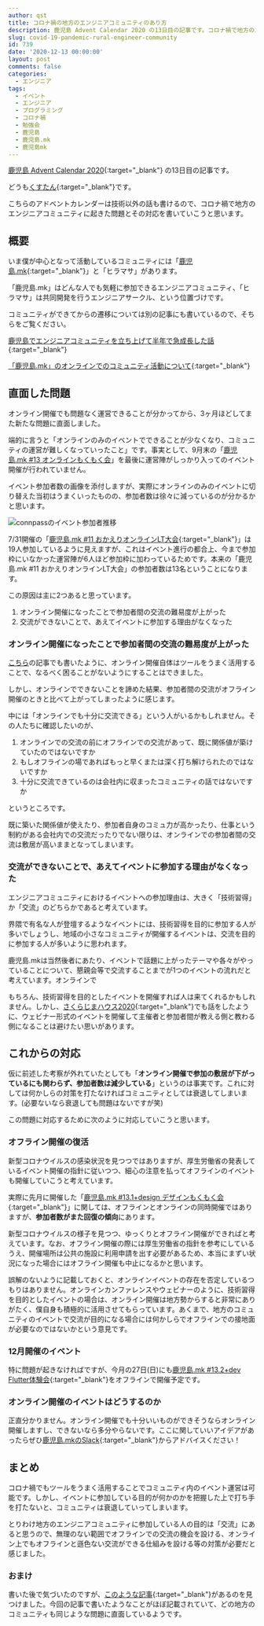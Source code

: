 ```yaml
---
author: qst
title: コロナ禍の地方のエンジニアコミュニティのあり方
description: 鹿児島 Advent Calendar 2020 の13日目の記事です。コロナ禍で地方のエンジニアコミュニティに起きた問題とその対応を書いていこうと思います。
slug: covid-19-pandemic-rural-engineer-community
id: 739
date: '2020-12-13 00:00:00'
layout: post
comments: false
categories:
  - エンジニア
tags:
  - イベント
  - エンジニア
  - プログラミング
  - コロナ禍
  - 勉強会
  - 鹿児島
  - 鹿児島.mk
  - 鹿児島mk
---
```


[鹿児島 Advent Calendar 2020](https://adventar.org/calendars/5384){:target="_blank"} の13日目の記事です。

どうも[くすたん](https://twitter.com/qst_exe){:target="_blank"}です。

こちらのアドベントカレンダーは技術以外の話も書けるので、コロナ禍で地方のエンジニアコミュニティに起きた問題とその対応を書いていこうと思います。

## 概要

いま僕が中心となって活動しているコミュニティには「[鹿児島.mk](https://kagoshima-mk.connpass.com/){:target="_blank"}」と「ヒラマサ」があります。

「鹿児島.mk」はどんな人でも気軽に参加できるエンジニアコミュニティ、「ヒラマサ」は共同開発を行うエンジニアサークル、という位置づけです。

コミュニティができてからの遷移については別の記事にも書いているので、そちらをご覧ください。

[鹿児島でエンジニアコミュニティを立ち上げて半年で急成長した話](https://kusutan.com/post-543){:target="_blank"}

[「鹿児島.mk」のオンラインでのコミュニティ活動について](https://kusutan.com/post-736){:target="_blank"}

## 直面した問題

オンライン開催でも問題なく運営できることが分かってから、3ヶ月ほどしてまた新たな問題に直面しました。

端的に言うと「オンラインのみのイベントでできることが少なくなり、コミュニティの運営が難しくなっていったこと」です。事実として、9月末の「[鹿児島.mk #13 オンラインもくもく会](https://kagoshima-mk.connpass.com/event/189023/)」を最後に運営陣がしっかり入ってのイベント開催が行われていません。

イベント参加者数の画像を添付しますが、実際にオンラインのみのイベントに切り替えた当初はうまくいったものの、参加者数は徐々に減っているのが分かるかと思います。

![connpassのイベント参加者推移](/assets/images/posts/post-739-connpass.jpg)

7/31開催の「[鹿児島.mk #11 おかえりオンラインLT大会](https://kagoshima-mk.connpass.com/event/182417/){:target="_blank"}」は19人参加しているように見えますが、これはイベント進行の都合上、今まで参加枠にいなかった運営陣が6人ほど参加枠に加わっているためです。本来の「鹿児島.mk #11 おかえりオンラインLT大会」の参加者数は13名ということになります。

この原因は主に2つあると思っています。

1. オンライン開催になったことで参加者間の交流の難易度が上がった
2. 交流ができないことで、あえてイベントに参加する理由がなくなった

### オンライン開催になったことで参加者間の交流の難易度が上がった

[こちら](https://kusutan.com/post-736)の記事でも書いたように、オンライン開催自体はツールをうまく活用することで、なるべく困ることがないようにすることはできました。

しかし、オンラインでできないことを諦めた結果、参加者間の交流がオフライン開催のときと比べて上がってしまったように感じます。

中には「オンラインでも十分に交流できる」という人がいるかもしれません。その人たちに確認したいのが、

1. オンラインでの交流の前にオフラインでの交流があって、既に関係値が築けていたのではないですか
2. もしオフラインの場であればもっと早くまたは深く打ち解けられたのではないですか
3. 十分に交流できているのは会社内に収まったコミュニティの話ではないですか

というところです。

既に築いた関係値が使えたり、参加者自身のコミュ力が高かったり、仕事という制約がある会社内での交流だったりでない限りは、オンラインでの参加者間の交流は敷居が高いままとなってしまいます。

### 交流ができないことで、あえてイベントに参加する理由がなくなった

エンジニアコミュニティにおけるイベントへの参加理由は、大きく「技術習得」か「交流」のどちらかであると考えています。

界隈で有名な人が登壇するようなイベントには、技術習得を目的に参加する人が多いでしょうし、地域の小さなコミュニティが開催するイベントは、交流を目的に参加する人が多いように思われます。

鹿児島.mkは当然後者にあたり、イベントで話題に上がったテーマや各々がやっていることについて、懇親会等で交流することまでが1つのイベントの流れだと考えています。オンラインで

もちろん、技術習得を目的としたイベントを開催すれば人は来てくれるかもしれません。しかし、[さくらじまハウス2020](https://kusutan.com/post-681){:target="_blank"}でも話をしたように、ウェビナー形式のイベントを開催して主催者と参加者間が教える側と教わる側になることは避けたい思いがあります。

## これからの対応

仮に前述した考察が外れていたとしても「**オンライン開催で参加の敷居が下がっているにも関わらず、参加者数は減少している**」というのは事実です。これに対しては何かしらの対策を打たなければコミュニティとしては衰退してしまいます。(必要ないなら衰退しても問題はないですが笑)

この問題に対応するために次のように対応していこうと思います。

### オフライン開催の復活

新型コロナウイルスの感染状況を見つつではありますが、厚生労働省の発表しているイベント開催の指針に従いつつ、細心の注意を払ってオフラインのイベントも開催していこうと考えています。

実際に先月に開催した「[鹿児島.mk #13.1+design デザインもくもく会](https://kagoshima-mk.connpass.com/event/194732/){:target="_blank"}」に関しては、オフラインとオンラインの同時開催ではありますが、**参加者数がまた回復の傾向**にあります。

新型コロナウイルスの様子を見つつ、ゆっくりとオフライン開催ができればと考えています。なお、オフライン開催の際には厚生労働省の指針を参考にしているうえ、開催場所は公共の施設に利用申請を出す必要があるため、本当にまずい状況になった場合にはオフライン開催も中止になるかと思います。

誤解のないように記載しておくと、オンラインイベントの存在を否定しているつもりはありません。オンラインカンファレンスやウェビナーのように、技術習得を目的としたイベントの場合は、オンライン開催は地方勢からすると非常にありがたく、僕自身も積極的に活用させてもらっています。あくまで、地方のコミュニティのイベントで交流が目的になる場合には何かしらでオフラインでの接地面が必要なのではないかという意見です。

### 12月開催のイベント

特に問題が起きなければですが、今月の27日(日)にも[鹿児島.mk #13.2+dev Flutter体験会](https://kagoshima-mk.connpass.com/event/197842){:target="_blank"}をオフラインで開催予定です。

### オンライン開催のイベントはどうするのか

正直分かりません。オンライン開催でも十分いいものができそうならオンライン開催しますし、できないなら多分やらないです。ここに関していいアイデアがあったらぜひ[鹿児島.mkのSlack](https://join.slack.com/t/kagoshima-mk/shared_invite/enQtNzMxNzc3NTQ4NDM5LTI4NGU3NjQzYjZjNjI3MDU3MWU2YmMxNGJjNzU0N2NkOTg3MGJhZGZjZDUwYTkzMGRmMGQ1ZDNiNTVlYmNmNTQ){:target="_blank"}からアドバイスください！

## まとめ

コロナ禍でもツールをうまく活用することでコミュニティ内のイベント運営は可能です。しかし、イベントに参加している目的が何かのかを把握した上で打ち手を打たないと、コミュニティは衰退していってしまいます。

とりわけ地方のエンジニアコミュニティに参加している人の目的は「交流」にあると思うので、無理のない範囲でオフラインでの交流の機会を設ける、オンライン上でもオフラインと遜色ない交流ができる仕組みを設ける等の対策が必要だと感じました。

### おまけ

書いた後で気づいたのですが、[このような記事](https://ascii.jp/elem/000/004/031/4031415/){:target="_blank"}があるのを見つけました。今回の記事で書いたようなことがほぼ記載されていて、どの地方のコミュニティも同じような問題に直面しているようです。
